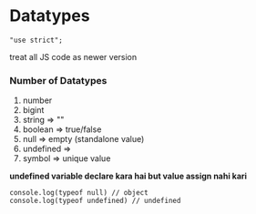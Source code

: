 # Datatypes

```
"use strict";
```

treat all JS code as newer version

### Number of Datatypes

1. number
2. bigint
3. string => ""
4. boolean => true/false
5. null => empty (standalone value)
6. undefined =>
7. symbol => unique value

**undefined variable declare kara hai but value assign nahi kari**

```
console.log(typeof null) // object
console.log(typeof undefined) // undefined

```

